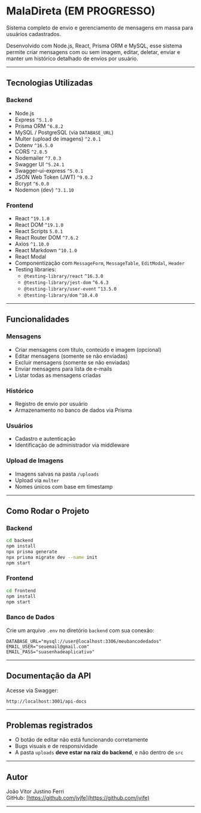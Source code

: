 # MalaDireta (EM PROGRESSO)

Sistema completo de envio e gerenciamento de mensagens em massa para usuários cadastrados.

Desenvolvido com Node.js, React, Prisma ORM e MySQL, esse sistema permite criar mensagens com ou sem imagem, editar, deletar, enviar e manter um histórico detalhado de envios por usuário.

---

## Tecnologias Utilizadas

### Backend

- Node.js
- Express `^5.1.0`
- Prisma ORM `^6.8.2`
- MySQL / PostgreSQL (via `DATABASE_URL`)
- Multer (upload de imagens) `^2.0.1`
- Dotenv `^16.5.0`
- CORS `^2.8.5`
- Nodemailer `^7.0.3`
- Swagger UI `^5.24.1`
- Swagger-ui-express `^5.0.1`
- JSON Web Token (JWT) `^9.0.2`
- Bcrypt `^6.0.0`
- Nodemon (dev) `^3.1.10`

### Frontend

- React `^19.1.0`
- React DOM `^19.1.0`
- React Scripts `5.0.1`
- React Router DOM `^7.6.2`
- Axios `^1.10.0`
- React Markdown `^10.1.0`
- React Modal
- Componentização com `MessageForm`, `MessageTable`, `EditModal`, `Header`
- Testing libraries:
  - `@testing-library/react` `^16.3.0`
  - `@testing-library/jest-dom` `^6.6.3`
  - `@testing-library/user-event` `^13.5.0`
  - `@testing-library/dom` `^10.4.0`

---

## Funcionalidades

### Mensagens

- Criar mensagens com título, conteúdo e imagem (opcional)
- Editar mensagens (somente se não enviadas)
- Excluir mensagens (somente se não enviadas)
- Enviar mensagens para lista de e-mails
- Listar todas as mensagens criadas

### Histórico

- Registro de envio por usuário
- Armazenamento no banco de dados via Prisma

### Usuários

- Cadastro e autenticação
- Identificação de administrador via middleware

### Upload de Imagens

- Imagens salvas na pasta `/uploads`
- Upload via `multer`
- Nomes únicos com base em timestamp

---

## Como Rodar o Projeto

### Backend

```bash
cd backend
npm install
npx prisma generate
npx prisma migrate dev --name init
npm start
```

### Frontend

```bash
cd frontend
npm install
npm start
```

### Banco de Dados

Crie um arquivo `.env` no diretório `backend` com sua conexão:

```env
DATABASE_URL="mysql://user@localhost:3306/meubancodedados"
EMAIL_USER="seuemail@gmail.com"
EMAIL_PASS="suasenhadeaplicativo"
```

---

## Documentação da API

Acesse via Swagger:

```
http://localhost:3001/api-docs
```

---

## Problemas registrados

- O botão de editar não está funcionando corretamente
- Bugs visuais e de responsividade
- A pasta `uploads` **deve estar na raiz do backend**, e não dentro de `src`

---

## Autor

João Vítor Justino Ferri  
GitHub: [https://github.com/jvjfe](https://github.com/jvjfe)

---
